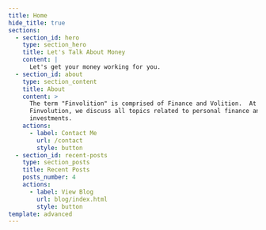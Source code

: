 ```yaml
---
title: Home
hide_title: true
sections:
  - section_id: hero
    type: section_hero
    title: Let's Talk About Money
    content: |
      Let's get your money working for you.
  - section_id: about
    type: section_content
    title: About
    content: >
      The term "Finvolition" is comprised of Finance and Volition.  At
      Finvolution, we discuss all topics related to personal finance and
      investments.
    actions:
      - label: Contact Me
        url: /contact
        style: button
  - section_id: recent-posts
    type: section_posts
    title: Recent Posts
    posts_number: 4
    actions:
      - label: View Blog
        url: blog/index.html
        style: button
template: advanced
---
```

